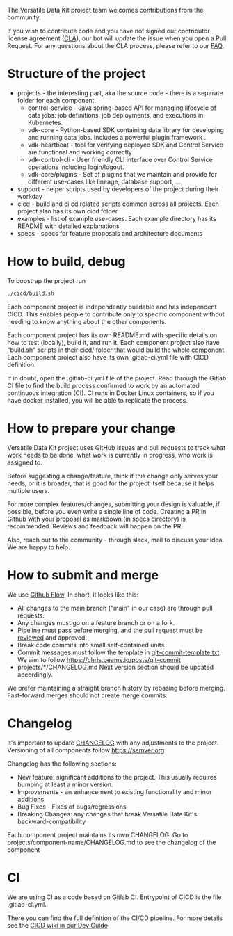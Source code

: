 The Versatile Data Kit project team welcomes contributions from the community.

If you wish to contribute code and you have not signed our contributor license agreement ([CLA](https://cla.vmware.com/cla/1/preview)),
our bot will update the issue when you open a Pull Request.
For any questions about the CLA process, please refer to our [FAQ](https://cla.vmware.com/faq).

# Structure of the project

* projects - the interesting part, aka the source code - there is a separate folder for each component.
  * control-service - Java spring-based API for managing lifecycle of data jobs: job definitions, job deployments, and executions in Kubernetes.
  * vdk-core - Python-based SDK containing data library for developing and running data jobs. Includes a powerful plugin framework .
  * vdk-heartbeat - tool for verifying deployed SDK and Control Service are functional and working correctly
  * vdk-control-cli - User friendly CLI interface over Control Service operations including login/logout.
  * vdk-core/plugins - Set of plugins that we maintain and provide for different use-cases like lineage, database support, ...
* support - helper scripts used by developers of the project during their workday
* cicd - build and ci cd related scripts common across all projects. Each project also has its own cicd folder
* examples - list of example use-cases. Each example directory has its README with detailed explanations
* specs - specs for feature proposals and architecture documents

# How to build, debug

To boostrap the project run
```bash
./cicd/build.sh
```

Each component project is independently buildable and has independent CICD.
This enables people to contribute only to specific component without needing to know anything about the other components.

Each component project has its own README.md with specific details on how to test (locally), build it, and run it.
Each component project also have "build.sh" scripts in their cicd/ folder that would build the whole component.
Each component project also have its own .gitlab-ci.yml file with CICD definition.

If in doubt, open the .gitlab-ci.yml file of the project.
Read through the Gitlab CI file to find the build process confirmed to work by an automated continuous integration (CI).
CI runs in Docker Linux containers, so if you have docker installed, you will be able to replicate the process.

# How to prepare your change

Versatile Data Kit project uses GitHub issues and pull requests to track what work needs to be done,
what work is currently in progress, who work is assigned to.

Before suggesting a change/feature, think if this change only serves your needs, or it is broader,
that is good for the project itself because it helps multiple users.

For more complex features/changes, submitting your design is valuable, if possible, before you even write a single line of code.
Creating a PR in Github with your proposal as markdown (in [specs](specs) directory) is recommended.
Reviews and feedback will happen on the PR.

Also, reach out to the community - through slack, mail to discuss your idea. We are happy to help.

# How to submit and merge

We use [Github Flow](https://docs.github.com/en/get-started/quickstart/github-flow).
In short, it looks like this:
- All changes to the main branch ("main" in our case) are through pull requests.
- Any changes must go on a feature branch or on a fork.
- Pipeline must pass before merging, and the pull request must be [reviewed](https://docs.github.com/en/github/collaborating-with-pull-requests/reviewing-changes-in-pull-requests) and approved.
- Break code commits into small self-contained units
- Commit messages must follow the template in [git-commit-template.txt](support/git-commit-template.txt).
  We aim to follow https://chris.beams.io/posts/git-commit
- projects/*/CHANGELOG.md Next version section should be updated accordingly.

We prefer maintaining a straight branch history by rebasing before merging. Fast-forward merges should not create merge commits.

# Changelog
It's important to update [CHANGELOG](CHANGELOG.md) with any adjustments to the project.
Versioning of all components follow https://semver.org

Changelog has the following sections:
- New feature: significant additions to the project. This usually requires bumping at least a minor version.
- Improvements - an enhancement to existing functionality and minor additions
- Bug Fixes - Fixes of bugs/regressions
- Breaking Changes: any changes that break Versatile Data Kit's backward-compatibility

Each component project maintains its own CHANGELOG.
Go to projects/component-name/CHANGELOG.md to see the changelog of the component

# CI

We are using CI as a code based on Gitlab CI.
Entrypoint of CICD is the file .gitlab-ci.yml.

There you can find the full definition of the CI/CD pipeline.
For more details see the [CICD wiki in our Dev Guide](https://github.com/vmware/versatile-data-kit/wiki/Gitlab-CICD)
